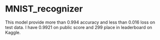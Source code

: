 # MNIST_recognizer

This model provide more than 0.994 accuracy and less than 0.016 loss on test data. I have 0.9921 on public score and 299 place in leaderboard on Kaggle.
